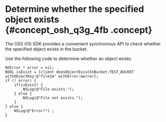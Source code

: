 # Determine whether the specified object exists {#concept_osh_q3g_4fb .concept}

The OSS iOS SDK provides a convenient synchronous API to check whether the specified object exists in the bucket.

Use the following code to determine whether an object exists:

```language-objc
NSError * error = nil;
BOOL isExist = [client doesObjectExistInBucket:TEST_BUCKET withObjectKey:@"file1m" withError:&error];
if (! error) {
    if(isExist) {
        NSLog(@"File exists.");
    } else {
        NSLog(@"File not exists.");
    }
} else {
    NSLog(@"Error!") ;
}

```

